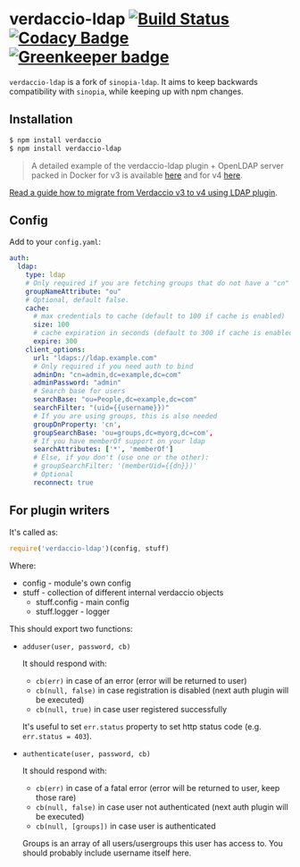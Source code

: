 # verdaccio-ldap [![Build Status](https://travis-ci.org/Alexandre-io/verdaccio-ldap.svg?branch=master)](https://travis-ci.org/Alexandre-io/verdaccio-ldap) [![Codacy Badge](https://api.codacy.com/project/badge/Grade/b15683d154d44347bccc4360d48436a7)](https://www.codacy.com/app/alexandre_io/verdaccio-ldap?utm_source=github.com&amp;utm_medium=referral&amp;utm_content=Alexandre-io/verdaccio-ldap&amp;utm_campaign=Badge_Grade) [![Greenkeeper badge](https://badges.greenkeeper.io/Alexandre-io/verdaccio-ldap.svg)](https://greenkeeper.io/)

`verdaccio-ldap` is a fork of `sinopia-ldap`. It aims to keep backwards compatibility with `sinopia`, while keeping up with npm changes.

## Installation

```sh
$ npm install verdaccio
$ npm install verdaccio-ldap
```

> A detailed example of the verdaccio-ldap plugin + OpenLDAP server packed in Docker for v3 is available [here](https://github.com/verdaccio/docker-examples/tree/master/ldap-verdaccio) and for v4 [here](https://github.com/verdaccio/docker-examples/tree/master/ldap-verdaccio-v4).

[Read a guide how to migrate from Verdaccio v3 to v4 using LDAP plugin](https://verdaccio.org/blog/2019/10/05/verdaccio-4-with-ldap-and-docker).

## Config

Add to your `config.yaml`:

```yaml
auth:
  ldap:
    type: ldap
    # Only required if you are fetching groups that do not have a "cn" property. defaults to "cn"
    groupNameAttribute: "ou"
    # Optional, default false.
    cache:
      # max credentials to cache (default to 100 if cache is enabled)
      size: 100
      # cache expiration in seconds (default to 300 if cache is enabled)
      expire: 300
    client_options:
      url: "ldaps://ldap.example.com"
      # Only required if you need auth to bind
      adminDn: "cn=admin,dc=example,dc=com"
      adminPassword: "admin"
      # Search base for users
      searchBase: "ou=People,dc=example,dc=com"
      searchFilter: "(uid={{username}})"
      # If you are using groups, this is also needed
      groupDnProperty: 'cn',
      groupSearchBase: 'ou=groups,dc=myorg,dc=com',
      # If you have memberOf support on your ldap
      searchAttributes: ['*', 'memberOf']
      # Else, if you don't (use one or the other):
      # groupSearchFilter: '(memberUid={{dn}})'
      # Optional
      reconnect: true
```

## For plugin writers

It's called as:

```js
require('verdaccio-ldap')(config, stuff)
```

Where:

 - config - module's own config
 - stuff - collection of different internal verdaccio objects
   - stuff.config - main config
   - stuff.logger - logger

This should export two functions:

 - `adduser(user, password, cb)`

   It should respond with:
    - `cb(err)` in case of an error (error will be returned to user)
    - `cb(null, false)` in case registration is disabled (next auth plugin will be executed)
    - `cb(null, true)` in case user registered successfully

   It's useful to set `err.status` property to set http status code (e.g. `err.status = 403`).

 - `authenticate(user, password, cb)`

   It should respond with:
    - `cb(err)` in case of a fatal error (error will be returned to user, keep those rare)
    - `cb(null, false)` in case user not authenticated (next auth plugin will be executed)
    - `cb(null, [groups])` in case user is authenticated

   Groups is an array of all users/usergroups this user has access to. You should probably include username itself here.

